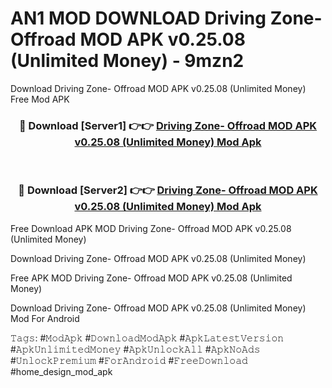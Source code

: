 # AN1 MOD DOWNLOAD Driving Zone- Offroad MOD APK v0.25.08 (Unlimited Money) - 9mzn2
Download Driving Zone- Offroad MOD APK v0.25.08 (Unlimited Money) Free Mod APK

<div align="center">
<h3>🔴 Download [Server1] 👉👉 <a href="https://apk-comot.site?title=Driving_Zone-_Offroad_MOD_APK_v0.25.08_(Unlimited_Money)">Driving Zone- Offroad MOD APK v0.25.08 (Unlimited Money) Mod Apk</a></h3><br>

<h3>🔴 Download [Server2] 👉👉 <a href="https://apk-comot.site?title=Driving_Zone-_Offroad_MOD_APK_v0.25.08_(Unlimited_Money)">Driving Zone- Offroad MOD APK v0.25.08 (Unlimited Money) Mod Apk</a></h3>
</div>


Free Download APK MOD Driving Zone- Offroad MOD APK v0.25.08 (Unlimited Money)

Download Driving Zone- Offroad MOD APK v0.25.08 (Unlimited Money) 

Free APK MOD Driving Zone- Offroad MOD APK v0.25.08 (Unlimited Money) 

Download Driving Zone- Offroad MOD APK v0.25.08 (Unlimited Money) Mod For Android

𝚃𝚊𝚐𝚜: #𝙼𝚘𝚍𝙰𝚙𝚔 #𝙳𝚘𝚠𝚗𝚕𝚘𝚊𝚍𝙼𝚘𝚍𝙰𝚙𝚔 #𝙰𝚙𝚔𝙻𝚊𝚝𝚎𝚜𝚝𝚅𝚎𝚛𝚜𝚒𝚘𝚗 #𝙰𝚙𝚔𝚄𝚗𝚕𝚒𝚖𝚒𝚝𝚎𝚍𝙼𝚘𝚗𝚎𝚢 #𝙰𝚙𝚔𝚄𝚗𝚕𝚘𝚌𝚔𝙰𝚕𝚕 #𝙰𝚙𝚔𝙽𝚘𝙰𝚍𝚜 #𝚄𝚗𝚕𝚘𝚌𝚔𝙿𝚛𝚎𝚖𝚒𝚞𝚖 #𝙵𝚘𝚛𝙰𝚗𝚍𝚛𝚘𝚒𝚍 #𝙵𝚛𝚎𝚎𝙳𝚘𝚠𝚗𝚕𝚘𝚊𝚍 #home_design_mod_apk